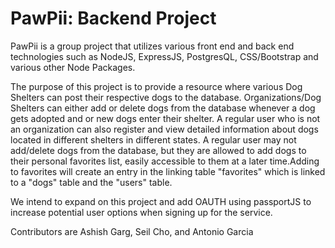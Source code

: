 # PawPii: Backend Project

PawPii is a group project that utilizes various front end and back end technologies such as NodeJS, ExpressJS, PostgresQL, 
CSS/Bootstrap and various other Node Packages.

The purpose of this project is to provide a resource where various Dog Shelters can post their respective dogs to the database.
Organizations/Dog Shelters can either add or delete dogs from the database whenever a dog gets adopted and or new dogs enter
their shelter. A regular user who is not an organization can also register and view detailed information about dogs located 
in different shelters in different states. A regular user may not add/delete dogs from the database, but they are allowed
to add dogs to their personal favorites list, easily accessible to them at a later time.Adding to favorites will
create an entry in the linking table "favorites" which is linked to a "dogs" table and the "users" table.

We intend to expand on this project and add OAUTH using passportJS to increase potential user options when signing up for 
the service.

Contributors are Ashish Garg, Seil Cho, and Antonio Garcia
